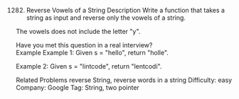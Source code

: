 1282. Reverse Vowels of a String
Description
Write a function that takes a string as input and reverse only the vowels of a string.

The vowels does not include the letter "y".

Have you met this question in a real interview?  
Example
Example 1:
Given s = "hello", return "holle".

Example 2:
Given s = "lintcode", return "lentcodi".

Related Problems
reverse String, reverse words in a string
Difficulty: easy
Company: Google
Tag: String, two pointer
